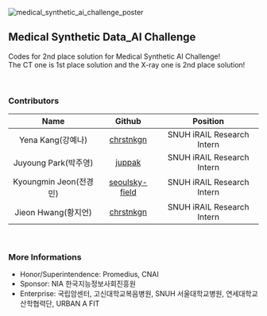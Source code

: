 ![medical_synthetic_ai_challenge_poster](https://user-images.githubusercontent.com/83350060/204211698-a0144993-145e-4596-92dd-5daceb990644.jpeg)

## Medical Synthetic Data_AI Challenge
Codes for 2nd place solution for Medical Synthetic AI Challenge! <br>
The CT one is 1st place solution and the X-ray one is 2nd place solution! <br>

<br>

### Contributors
| Name | Github 	| Position |
|:-----:	|:----------:	|:-----------:|
| Yena Kang(강예나) | [chrstnkgn](https://github.com/chrstnkgn)  | SNUH iRAIL Research Intern |  
| Juyoung Park(박주영) | [juppak](https://github.com/juppak)  | SNUH iRAIL Research Intern |  
| Kyoungmin Jeon(전경민) | [seoulsky-field](https://github.com/seoulsky-field)  | SNUH iRAIL Research Intern |  
| Jieon Hwang(황지언) | [chrstnkgn](https://github.com/jieonh)  | SNUH iRAIL Research Intern |  

<br>

### More Informations
- Honor/Superintendence: Promedius, CNAI  
- Sponsor: NIA 한국지능정보사회진흥원  
- Enterprise: 국립암센터, 고신대학교복음병원, SNUH 서울대학교병원, 연세대학교 산학협력단, URBAN A FIT  
